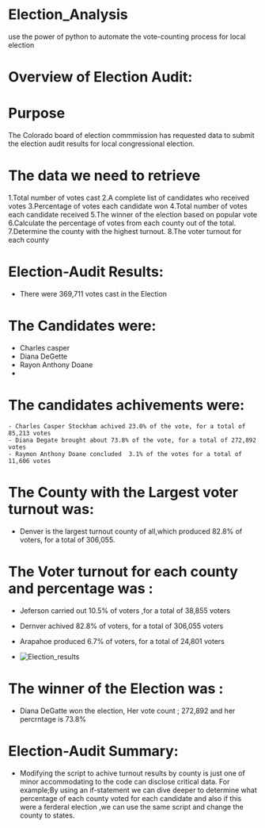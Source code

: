 # Election_Analysis

use the power of python to automate the vote-counting process for local election

# Overview of Election Audit: 
 # Purpose
  The Colorado board of election commmission has requested data to submit the election audit results for local congressional election.
 
 # The data we need to retrieve
 1.Total number of votes cast
 2.A complete list of candidates who received votes
 3.Percentage of votes each candidate won
 4.Total number of votes each candidate received
 5.The winner of the election based on popular vote
 6.Calculate the percentage of votes from each county out of the total.
 7.Determine the county with the highest turnout.
 8.The voter turnout for each county
 
# Election-Audit Results:
 - There were 369,711 votes cast in the Election
 
 # The Candidates were:
   - Charles casper
   - Diana  DeGette
   - Rayon Anthony Doane
   - 
 # The candidates achivements were:
    - Charles Casper Stockham achived 23.0% of the vote, for a total of 85,213 votes
    - Diana Degate brought about 73.8% of the vote, for a total of 272,892 votes
    - Raymon Anthony Doane concluded  3.1% of the votes for a total of 11,606 votes
    
# The County with the Largest voter turnout was:
 - Denver is the largest turnout county of all,which produced 82.8% of voters, for a total of 306,055.
 
 # The Voter turnout for each county and percentage was :
   - Jeferson carried out 10.5% of voters ,for a total of 38,855 voters
   - Dernver achived 82.8% of voters, for a total of 306,055 voters
   - Arapahoe produced 6.7% of voters, for a total of 24,801 voters
   
   - ![Election_results](https://user-images.githubusercontent.com/77947860/149639192-797d0ff6-8ff0-49b1-9f29-254a411b4f5f.png)


 
# The winner of the Election was : 
  - Diana DeGatte won the election, Her vote count ; 272,892 and her percrntage is 73.8%
 
# Election-Audit Summary: 
 - Modifying the script to achive turnout results by county is just one of minor accommodating to the code can disclose critical data. For example;By using an if-statement we can dive deeper to determine what percentage of each county voted for each candidate and also if this were a ferderal election ,we can use the same script and change the county to states.
